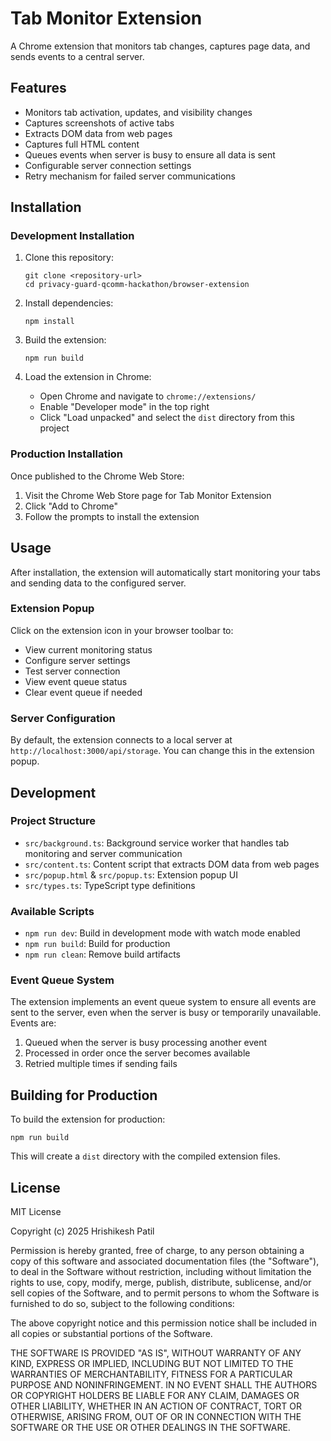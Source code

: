 # Tab Monitor Extension

A Chrome extension that monitors tab changes, captures page data, and sends events to a central server.

## Features

- Monitors tab activation, updates, and visibility changes
- Captures screenshots of active tabs
- Extracts DOM data from web pages
- Captures full HTML content
- Queues events when server is busy to ensure all data is sent
- Configurable server connection settings
- Retry mechanism for failed server communications

## Installation

### Development Installation

1. Clone this repository:
   ```
   git clone <repository-url>
   cd privacy-guard-qcomm-hackathon/browser-extension
   ```

2. Install dependencies:
   ```
   npm install
   ```

3. Build the extension:
   ```
   npm run build
   ```

4. Load the extension in Chrome:
   - Open Chrome and navigate to `chrome://extensions/`
   - Enable "Developer mode" in the top right
   - Click "Load unpacked" and select the `dist` directory from this project

### Production Installation

Once published to the Chrome Web Store:
1. Visit the Chrome Web Store page for Tab Monitor Extension
2. Click "Add to Chrome"
3. Follow the prompts to install the extension

## Usage

After installation, the extension will automatically start monitoring your tabs and sending data to the configured server.

### Extension Popup

Click on the extension icon in your browser toolbar to:
- View current monitoring status
- Configure server settings
- Test server connection
- View event queue status
- Clear event queue if needed

### Server Configuration

By default, the extension connects to a local server at `http://localhost:3000/api/storage`. You can change this in the extension popup.

## Development

### Project Structure

- `src/background.ts`: Background service worker that handles tab monitoring and server communication
- `src/content.ts`: Content script that extracts DOM data from web pages
- `src/popup.html` & `src/popup.ts`: Extension popup UI
- `src/types.ts`: TypeScript type definitions

### Available Scripts

- `npm run dev`: Build in development mode with watch mode enabled
- `npm run build`: Build for production
- `npm run clean`: Remove build artifacts

### Event Queue System

The extension implements an event queue system to ensure all events are sent to the server, even when the server is busy or temporarily unavailable. Events are:

1. Queued when the server is busy processing another event
2. Processed in order once the server becomes available
3. Retried multiple times if sending fails

## Building for Production

To build the extension for production:

```
npm run build
```

This will create a `dist` directory with the compiled extension files.

## License

MIT License

Copyright (c) 2025 Hrishikesh Patil

Permission is hereby granted, free of charge, to any person obtaining a copy
of this software and associated documentation files (the "Software"), to deal
in the Software without restriction, including without limitation the rights
to use, copy, modify, merge, publish, distribute, sublicense, and/or sell
copies of the Software, and to permit persons to whom the Software is
furnished to do so, subject to the following conditions:

The above copyright notice and this permission notice shall be included in all
copies or substantial portions of the Software.

THE SOFTWARE IS PROVIDED "AS IS", WITHOUT WARRANTY OF ANY KIND, EXPRESS OR
IMPLIED, INCLUDING BUT NOT LIMITED TO THE WARRANTIES OF MERCHANTABILITY,
FITNESS FOR A PARTICULAR PURPOSE AND NONINFRINGEMENT. IN NO EVENT SHALL THE
AUTHORS OR COPYRIGHT HOLDERS BE LIABLE FOR ANY CLAIM, DAMAGES OR OTHER
LIABILITY, WHETHER IN AN ACTION OF CONTRACT, TORT OR OTHERWISE, ARISING FROM,
OUT OF OR IN CONNECTION WITH THE SOFTWARE OR THE USE OR OTHER DEALINGS IN THE
SOFTWARE.

